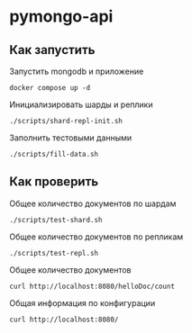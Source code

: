 # pymongo-api

## Как запустить

Запустить mongodb и приложение

```shell
docker compose up -d
```

Инициализировать шарды и реплики

```shell
./scripts/shard-repl-init.sh
```

Заполнить тестовыми данными

```shell
./scripts/fill-data.sh
```


## Как проверить

Общее количество документов по шардам

```shell
./scripts/test-shard.sh
```

Общее количество документов по репликам

```shell
./scripts/test-repl.sh
```

Общее количество документов

```shell
curl http://localhost:8080/helloDoc/count
```

Общая информация по конфигурации

```shell
curl http://localhost:8080/
```
